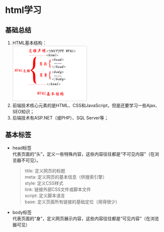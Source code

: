 # html学习
## 基础总结
1. HTML基本结构：  
    <img src="./html.png" width="50%">
2. 前端技术核心元素的是HTML、CSS和JavaScript，但是还要学习一些Ajax、SEO知识；
3. 后端技术有ASP.NET（或PHP）、SQL Server等；

## 基本标签
- head标签  
    代表页面的“头”，定义一些特殊内容，这些内容往往都是“不可见内容”（在浏览器不可见）。
    > title: 	定义网页的标题  
    > meta:     定义网页的基本信息（供搜索引擎）  
    > style:    定义CSS样式  
    > link:	    链接外部CSS文件或脚本文件  
    > script:	定义脚本语言  
    > base: 	定义页面所有链接的基础定位（用得很少）  
- body标签  
    代表页面的“身”，定义网页展示内容，这些内容往往都是“可见内容”（在浏览器可见）